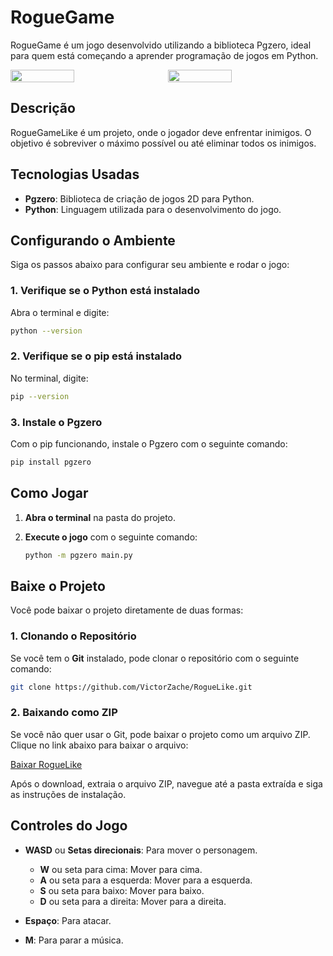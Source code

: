 # RogueGame

RogueGame é um jogo desenvolvido utilizando a biblioteca Pgzero, ideal para quem está começando a aprender programação de jogos em Python.

<div style="display: flex;">
  <img src="https://github.com/user-attachments/assets/eefcd0ca-cd68-4d45-aa1a-6394af316b5c" width="45%" style="margin-right: 5%;">
  <img src="https://github.com/user-attachments/assets/a9fc9051-7ac5-47ee-a718-48677ac596bf" width="45%">
</div>

## Descrição

RogueGameLike é um projeto, onde o jogador deve enfrentar inimigos. O objetivo é sobreviver o máximo possível ou até eliminar todos os inimigos.

## Tecnologias Usadas

- **Pgzero**: Biblioteca de criação de jogos 2D para Python.
- **Python**: Linguagem utilizada para o desenvolvimento do jogo.

## Configurando o Ambiente

Siga os passos abaixo para configurar seu ambiente e rodar o jogo:

### 1. Verifique se o Python está instalado

Abra o terminal e digite:

```bash
python --version
```
### 2. Verifique se o pip está instalado

No terminal, digite:

```bash
pip --version
```
### 3. Instale o Pgzero

Com o pip funcionando, instale o Pgzero com o seguinte comando:

```bash
pip install pgzero
```

## Como Jogar

1. **Abra o terminal** na pasta do projeto.
2. **Execute o jogo** com o seguinte comando:

   ```bash
   python -m pgzero main.py

## Baixe o Projeto

Você pode baixar o projeto diretamente de duas formas:

### 1. **Clonando o Repositório**

Se você tem o **Git** instalado, pode clonar o repositório com o seguinte comando:

   ```bash
   git clone https://github.com/VictorZache/RogueLike.git
```


### 2. **Baixando como ZIP**

Se você não quer usar o Git, pode baixar o projeto como um arquivo ZIP. Clique no link abaixo para baixar o arquivo:

[Baixar RogueLike](https://github.com/VictorZache/RogueLike/archive/refs/heads/main.zip)

Após o download, extraia o arquivo ZIP, navegue até a pasta extraída e siga as instruções de instalação.


## Controles do Jogo

- **WASD** ou **Setas direcionais**: Para mover o personagem.
  - **W** ou seta para cima: Mover para cima.
  - **A** ou seta para a esquerda: Mover para a esquerda.
  - **S** ou seta para baixo: Mover para baixo.
  - **D** ou seta para a direita: Mover para a direita.

- **Espaço**: Para atacar.
- **M**: Para parar a música.

